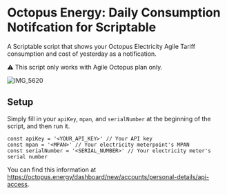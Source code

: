# Octopus Energy: Daily Consumption Notifcation for Scriptable

A Scriptable script that shows your Octopus Electricity Agile Tariff consumption and cost of yesterday as a notification.

⚠️ This script only works with Agile Octopus plan only.

![IMG_5620](https://github.com/myeungdev/scriptable-octopus-daily-consumption/assets/97960659/3711cee1-7242-4a36-b2f9-b7c8e2a97c11)

## Setup

Simply fill in your ﻿`apiKey`, `﻿mpan`, and `﻿serialNumber` at the beginning of the script, and then run it.

```
const apiKey = '<YOUR_API_KEY>' // Your API key
const mpan = '<MPAN>' // Your electricity meterpoint's MPAN
const serialNumber = '<SERIAL_NUMBER>' // Your electricity meter's serial number
```

You can find this information at https://octopus.energy/dashboard/new/accounts/personal-details/api-access.

